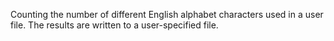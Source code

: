 Counting the number of different English alphabet characters used in a user file. The results are written to a user-specified file.
